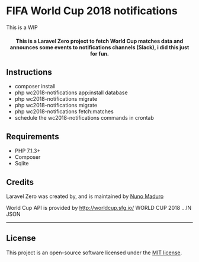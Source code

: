 # FIFA World Cup 2018 notifications
This is a WIP
<h4> <center>This is a Laravel Zero project to fetch World Cup matches data and announces some events to notifications channels (Slack), i did this just for fun.</h4>

## Instructions
- composer install
- php wc2018-notifications app:install database
- php wc2018-notifications migrate
- php wc2018-notifications migrate
- php wc2018-notifications fetch:matches
- schedule the wc2018-notifications commands in crontab

## Requirements

- PHP 7.1.3+
- Composer
- Sqlite

## Credits
Laravel Zero was created by, and is maintained by [Nuno Maduro](https://github.com/nunomaduro)

World Cup API is provided by http://worldcup.sfg.io/ WORLD CUP 2018 ...IN JSON


------

## License

This project is an open-source software licensed under the [MIT license](https://github.com/laravel-zero/laravel-zero/blob/stable/LICENSE.md).
